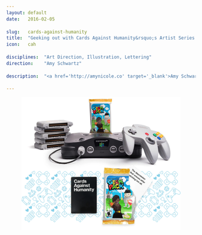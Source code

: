 ```yaml
---
layout: default
date:   2016-02-05

slug:   cards-against-humanity
title:  "Geeking out with Cards Against Humanity&rsquo;s Artist Series."
icon:   cah

disciplines:  "Art Direction, Illustration, Lettering"
direction:    "Amy Schwartz"

description:  "<a href='http://amynicole.co' target='_blank'>Amy Schwartz</a>, Cards Against Humanity’s Design Director knew my style and interests would be the perfect fit for their latest supplemental card pack about Sega Genesis, Magic the Gathering, Dungeons and Dragons, and general geekery. The answer was a cheerful White Knight, a powerful and babely tabletop-playing mage, and a fun Mario-style type treatment, all on an N64 cartridge. I even got to <a href='http://twitch.tv/skvllface' target='_blank'>livestream</a> part of the illustration process!"

---
```


<figure>
  <img src="/media/cards-against-humanity_jessica-paoli.jpg" alt="">
</figure>